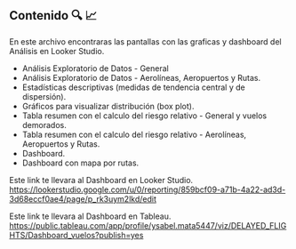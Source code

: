 ## Contenido :mag: :chart_with_upwards_trend:

En este archivo encontraras las pantallas con las graficas y dashboard del Análisis en Looker Studio.

 - Análisis Exploratorio de Datos - General
 - Análisis Exploratorio de Datos - Aerolíneas, Aeropuertos y Rutas.
 - Estadísticas descriptivas (medidas de tendencia central y de dispersión).
 - Gráficos para visualizar distribución (box plot).
 - Tabla resumen con el calculo del riesgo relativo - General y vuelos demorados.
 - Tabla resumen con el calculo del riesgo relativo - Aerolíneas, Aeropuertos y Rutas.
 - Dashboard.
 - Dashboard con mapa por rutas.

Este link te llevara al Dashboard en Looker Studio.
https://lookerstudio.google.com/u/0/reporting/859bcf09-a71b-4a22-ad3d-3d68eccf0ae4/page/p_rk3uym2lkd/edit

Este link te llevara al Dashboard en Tableau.
https://public.tableau.com/app/profile/ysabel.mata5447/viz/DELAYED_FLIGHTS/Dashboard_vuelos?publish=yes

